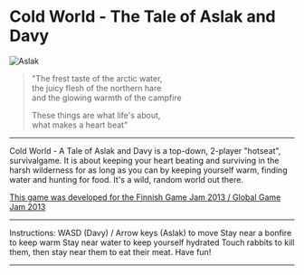 Cold World - The Tale of Aslak and Davy
=======================================

![Aslak](http://globalgamejam.org/sites/default/files/styles/large/public/screenshots/2013/2013-01-26%2017.47.36.jpg)

> "The frest taste of the arctic water,  
the juicy flesh of the northern hare  
and the glowing warmth of the campfire 
>
> These things are what life's about,  
what makes a heart beat" 

---------

Cold World - A Tale of Aslak and Davy is a top-down, 2-player "hotseat", survivalgame. It is about keeping your heart beating and surviving in the harsh wilderness for as long as you can by keeping yourself warm, finding water and hunting for food. It's a wild, random world out there.

[This game was developed for the Finnish Game Jam 2013 / Global Game Jam 2013](http://globalgamejam.org/2013/cold-world-tale-aslak-and-davy)

----

Instructions:
WASD (Davy) / Arrow keys (Aslak) to move
Stay near a bonfire to keep warm
Stay near water to keep yourself hydrated
Touch rabbits to kill them, then stay near them to eat their meat.
Have fun!

-----
